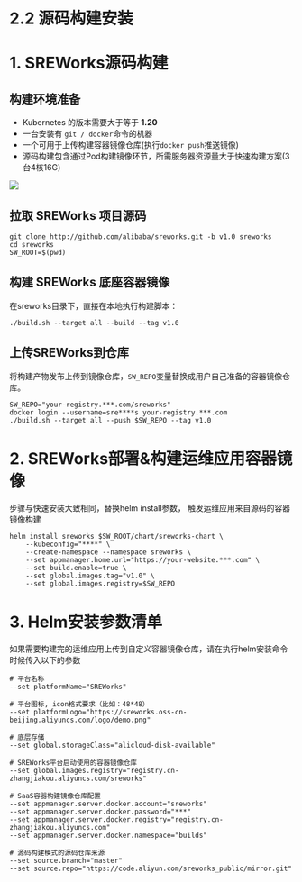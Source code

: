 # 2.2 源码构建安装

<a name="kliWz"></a>
# 1. SREWorks源码构建
<a name="xPY76"></a>
## 构建环境准备

- Kubernetes 的版本需要大于等于 **1.20**
- 一台安装有 `git / docker`命令的机器
- 一个可用于上传构建容器镜像仓库(执行`docker push`推送镜像)
- 源码构建包含通过Pod构建镜像环节，所需服务器资源量大于快速构建方案(3台4核16G)

![](/pictures/1646727574970-7826d0ea-3ab4-4da0-a6cf-3338b178920c.jpeg.png)

<a name="naB3D"></a>
## 拉取 SREWorks 项目源码
```shell
git clone http://github.com/alibaba/sreworks.git -b v1.0 sreworks
cd sreworks
SW_ROOT=$(pwd)
```

<a name="bIQPN"></a>
## 构建 SREWorks 底座容器镜像
在sreworks目录下，直接在本地执行构建脚本：
```shell
./build.sh --target all --build --tag v1.0
```

<a name="us2zd"></a>
## 上传SREWorks到仓库
将构建产物发布上传到镜像仓库，`SW_REPO`变量替换成用户自己准备的容器镜像仓库。
```shell
SW_REPO="your-registry.***.com/sreworks"
docker login --username=sre****s your-registry.***.com
./build.sh --target all --push $SW_REPO --tag v1.0
```

<a name="jiRmc"></a>
# 2. SREWorks部署&构建运维应用容器镜像
 步骤与快速安装大致相同，替换helm install参数， 触发运维应用来自源码的容器镜像构建
```shell
helm install sreworks $SW_ROOT/chart/sreworks-chart \
    --kubeconfig="****" \
    --create-namespace --namespace sreworks \
    --set appmanager.home.url="https://your-website.***.com" \
    --set build.enable=true \
    --set global.images.tag="v1.0" \
    --set global.images.registry=$SW_REPO

```

<a name="jPt3U"></a>
# 3. Helm安装参数清单
如果需要构建完的运维应用上传到自定义容器镜像仓库，请在执行helm安装命令时候传入以下的参数
```shell
# 平台名称
--set platformName="SREWorks"

# 平台图标, icon格式要求（比如：48*48）
--set platformLogo="https://sreworks.oss-cn-beijing.aliyuncs.com/logo/demo.png" 

# 底层存储
--set global.storageClass="alicloud-disk-available"

# SREWorks平台启动使用的容器镜像仓库
--set global.images.registry="registry.cn-zhangjiakou.aliyuncs.com/sreworks"

# SaaS容器构建镜像仓库配置
--set appmanager.server.docker.account="sreworks"
--set appmanager.server.docker.password="***"
--set appmanager.server.docker.registry="registry.cn-zhangjiakou.aliyuncs.com"
--set appmanager.server.docker.namespace="builds"

# 源码构建模式的源码仓库来源
--set source.branch="master"
--set source.repo="https://code.aliyun.com/sreworks_public/mirror.git"

```
